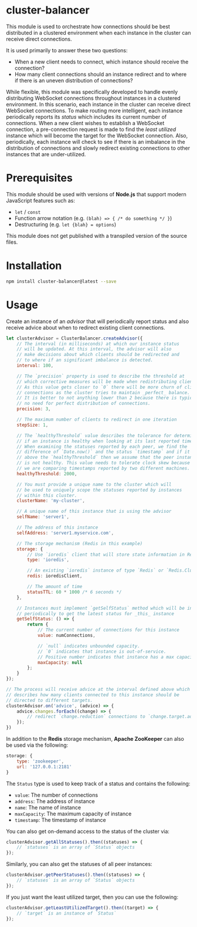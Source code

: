 cluster-balancer
=====================
This module is used to orchestrate how connections should be best distributed in a clustered environment when each instance in the cluster can receive direct connections.

It is used primarily to answer these two questions:

- When a new client needs to connect, which instance should receive the connection?
- How many client connections should an instance redirect and to where if there is an uneven distribution of connections?

While flexible, this module was specifically developed to handle evenly distributing WebSocket connections throughout instances in a clustered environment. In this scenario, each instance in the cluster can receive direct WebSocket connections. To make routing more intelligent, each instance periodically reports its _status_ which includes its current number of connections. When a new client wishes to establish a WebSocket connection, a pre-connection request is made to find the _least utilized_ instance which will become the target for the WebSocket connection. Also, periodically, each instance will check to see if there is an imbalance in the distribution of connections and slowly redirect existing connections to other instances that are under-utilized.

# Prerequisites

This module should be used with versions of **Node.js** that support modern JavaScript features such as:

- `let` / `const`
- Function arrow notation (e.g. `(blah) => { /* do something */ }`)
- Destructuring (e.g. `let {blah} = options`)

This module does not get published with a transpiled version of the source files.

# Installation

```bash
npm install cluster-balancer@latest --save
```

# Usage

Create an instance of an _advisor_ that will periodically report status and
also receive advice about when to redirect existing client connections.

```javascript
let clusterAdvisor = ClusterBalancer.createAdvisor({
    // The interval (in milliseconds) at which our instance status
    // will be updated. At this interval, the advisor will also
    // make decisions about which clients should be redirected and
    // to where if an significant imbalance is detected.
    interval: 100,

    // The `precision` property is used to describe the threshold at
    // which corrective measures will be made when redistributing clients.
    // As this value gets closer to `0` there will be more churn of client
    // connections as the cluster tries to maintain _perfect_ balance.
    // It is better to not anything lower than 2 because there is typically
    // no need for perfect distribution of connections.
    precision: 3,

    // The maximum number of clients to redirect in one iteration
    stepSize: 1,

    // The `healthyThreshold` value describes the tolerance for determining
    // if an instance is healthy when looking at its last reported timestamp.
    // When examining the statuses reported by each peer, we find the
    // difference of `Date.now()` and the status `timestamp` and if it is
    // above the `healthyThreshold` then we assume that the peer instance
    // is not healthy. This value needs to tolerate clock skew because
    // we are comparing timestamps reported by two different machines.
    healthyThreshold: 2000,

    // You must provide a unique name to the cluster which will
    // be used to uniquely scope the statuses reported by instances
    // within this cluster.
    clusterName: 'my-cluster',

    // A unique name of this instance that is using the advisor
    selfName: 'server1',

    // The address of this instance
    selfAddress: 'server1.myservice.com',

    // The storage mechanism (Redis in this example)
    storage: {
        // Use `ioredis` client that will store state information in Redis
        type: 'ioredis',

        // An existing `ioredis` instance of type `Redis` or `Redis.Cluster`
        redis: ioredisClient,

        // The amount of time
        statusTTL: 60 * 1000 /* 6 seconds */
    },

    // Instances must implement `getSelfStatus` method which will be invoked
    // periodically to get the latest status for _this_ instance
    getSelfStatus: () => {
        return {
            // The current number of connections for this instance
            value: numConnections,

            // `null` indicates unbounded capacity.
            // `0` indicates that instance is out-of-service.
            // Positive number indicates that instance has a max capacity.
            maxCapacity: null
        };
    }
});

// The process will receive advice at the interval defined above which
// describes how many clients connected to this instance should be
// directed to different targets.
clusterAdvisor.on('advice', (advice) => {
    advice.changes.forEach((change) => {
        // redirect `change.reduction` connections to `change.target.address`
    });
})
```

In addition to the **Redis** storage mechanism, **Apache ZooKeeper** can also be used via the following:

```javascript
storage: {
    type: 'zookeeper',
    url: '127.0.0.1:2181'
}
```

The `Status` type is used to keep track of a status and contains the following:

- `value`: The number of connections
- `address`: The address of instance
- `name`: The name of instance
- `maxCapacity`: The maximum capacity of instance
- `timestamp`: The timestamp of instance

You can also get on-demand access to the status of the cluster via:

```javascript
clusterAdvisor.getAllStatuses().then((statuses) => {
    // `statuses` is an array of `Status` objects
});
```

Similarly, you can also get the statuses of all peer instances:

```javascript
clusterAdvisor.getPeerStatuses().then((statuses) => {
    // `statuses` is an array of `Status` objects
});
```

If you just want the least utilized target, then you can use
the following:

```javascript
clusterAdvisor.getLeastUtilizedTarget().then((target) => {
    // `target` is an instance of `Status`
});
```